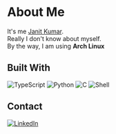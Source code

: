 # About Me

It's me [Janit Kumar](https://github.com/umare-light).\
Really I don't know about myself. \
By the way, I am using **Arch Linux**

## Built With

![TypeScript](https://img.shields.io/badge/TypeScript-blue?style=for-the-badge&logo=typescript&logoColor=white)
![Python](https://img.shields.io/badge/Python-blue?style=for-the-badge&logo=python&logoColor=white)
![C](https://img.shields.io/badge/C-purple?style=for-the-badge&logo=c&logoColor=white)
![Shell](https://img.shields.io/badge/Shell-lightgrey?style=for-the-badge&logo=gnu-bash&logoColor=white)

## Contact

[![LinkedIn](https://img.shields.io/badge/LinkedIn-%230077B5.svg?style=for-the-badge&logo=linkedin&logoColor=white)](https://www.linkedin.com/in/janit-kumar-6ba110264/)
<!-- [![Kaggle](https://img.shields.io/badge/Kaggle-%230077B5.svg?style=for-the-badge&logo=kaggle&logoColor=white)](https://www.kaggle.com/johndoe/) -->

<!-- ## Project Link -->
